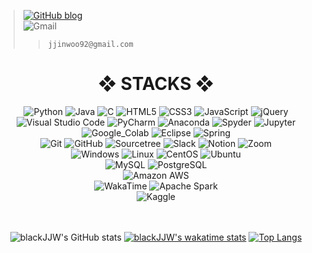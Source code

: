 <div align=left>
  
  > [![GitHub blog](https://img.shields.io/badge/blog-FAFAFA.svg?&style=for-the-badge&logo=GitHub&logoColor=black)](https://blackjjw.github.io/)<br>
  > <img alt="Gmail" src="https://img.shields.io/badge/Gmail-FAFAFA.svg?&style=for-the-badge&logo=Gmail&logoColor=black">
  >>    `jjinwoo92@gmail.com`
</div>

<div align=center><h1>❖ STACKS ❖</h1></div>

<div align=center>  
  <img alt="Python" src ="https://img.shields.io/badge/Python-FAFAFA.svg?&style=for-the-badge&logo=Python&logoColor=black"/>
  <img alt="Java" src ="https://img.shields.io/badge/Java-FAFAFA.svg?&style=for-the-badge&logo=Java&logoColor=black"/>
  <img alt="C" src ="https://img.shields.io/badge/C-FAFAFA.svg?&style=for-the-badge&logo=C&logoColor=black"/>   
  <img alt="HTML5" src ="https://img.shields.io/badge/HTML5-FAFAFA.svg?&style=for-the-badge&logo=HTML5&logoColor=black"/>
  <img alt="CSS3" src ="https://img.shields.io/badge/CSS3-FAFAFA.svg?&style=for-the-badge&logo=CSS3&logoColor=black"/>
  <img alt="JavaScript" src ="https://img.shields.io/badge/JavaScript-FAFAFA.svg?&style=for-the-badge&logo=JavaScript&logoColor=black"/>
  <img alt="jQuery" src ="https://img.shields.io/badge/jQuery-FAFAFA.svg?&style=for-the-badge&logo=jQuery&logoColor=black"/>
  <br>
  
  <img alt="Visual Studio Code" src="https://img.shields.io/badge/VScode-FAFAFA.svg?&style=for-the-badge&logo=Visual%20Studio%20Code&logoColor=black"/>
  <img alt="PyCharm" src="https://img.shields.io/badge/PyCharm-FAFAFA.svg?&style=for-the-badge&logo=PyCharm&logoColor=black"/>
  <img alt="Anaconda" src="https://img.shields.io/badge/Anaconda-FAFAFA.svg?&style=for-the-badge&logo=Anaconda&logoColor=black"/>
  <img alt="Spyder" src="https://img.shields.io/badge/Spyder-FAFAFA.svg?&style=for-the-badge&logo=Spyder%20IDE&logoColor=black"/>
  <img alt="Jupyter" src="https://img.shields.io/badge/Jupyter-FAFAFA.svg?&style=for-the-badge&logo=Jupyter&logoColor=black"/>
  <img alt="Google_Colab" src="https://img.shields.io/badge/Colab-FAFAFA.svg?&style=for-the-badge&logo=Google%20Colab&logoColor=black"/>
  <img alt="Eclipse" src="https://img.shields.io/badge/Eclipse-FAFAFA.svg?&style=for-the-badge&logo=Eclipse%20IDE&logoColor=black"/> 
  <img alt="Spring" src="https://img.shields.io/badge/Spring-FAFAFA.svg?&style=for-the-badge&logo=Spring&logoColor=black"/> 
  <br>

  <img alt="Git" src="https://img.shields.io/badge/Git-FAFAFA.svg?&style=for-the-badge&logo=Git&logoColor=black"/>
  <img alt="GitHub" src="https://img.shields.io/badge/GitHub-FAFAFA.svg?&style=for-the-badge&logo=GitHub&logoColor=black"/>
  <img alt="Sourcetree" src="https://img.shields.io/badge/Sourcetree-FAFAFA.svg?&style=for-the-badge&logo=Sourcetree&logoColor=black"/>
  <img alt="Slack" src="https://img.shields.io/badge/Slack-FAFAFA.svg?&style=for-the-badge&logo=Slack&logoColor=black"/>
  <img alt="Notion" src="https://img.shields.io/badge/Notion-FAFAFA.svg?&style=for-the-badge&logo=Notion&logoColor=black"/>
  <img alt="Zoom" src="https://img.shields.io/badge/Zoom-FAFAFA.svg?&style=for-the-badge&logo=Zoom&logoColor=black"/>
  <br>
  
  <img alt="Windows" src="https://img.shields.io/badge/Windows-FAFAFA.svg?&style=for-the-badge&logo=Windows&logoColor=black"/>
  <img alt="Linux" src="https://img.shields.io/badge/Linux-FAFAFA.svg?&style=for-the-badge&logo=Linux&logoColor=black"/>
  <img alt="CentOS" src="https://img.shields.io/badge/CentOS-FAFAFA.svg?&style=for-the-badge&logo=CentOS&logoColor=black"/> 
  <img alt="Ubuntu" src="https://img.shields.io/badge/Ubuntu-FAFAFA.svg?&style=for-the-badge&logo=Ubuntu&logoColor=black"/>  
  <br>
  
  <img alt="MySQL" src="https://img.shields.io/badge/MySQL-FAFAFA.svg?&style=for-the-badge&logo=MySQL&logoColor=black"/>
  <img alt="PostgreSQL" src="https://img.shields.io/badge/PostgreSQL-FAFAFA.svg?&style=for-the-badge&logo=PostgreSQL&logoColor=black"/>
  <br>
  
  <img alt="Amazon AWS" src="https://img.shields.io/badge/AWS-FAFAFA.svg?&style=for-the-badge&logo=Amazon%20AWS&logoColor=black"/>
  <br>

  <img alt="WakaTime" src="https://img.shields.io/badge/WakaTime-FAFAFA.svg?&style=for-the-badge&logo=WakaTime&logoColor=black"/>
  <img alt="Apache Spark" src="https://img.shields.io/badge/Apache%20Spark-FAFAFA.svg?&style=for-the-badge&logo=Apache%20Spark&logoColor=black"/>
  <br>
  
  <img alt="Kaggle" src="https://img.shields.io/badge/Kaggle-FAFAFA.svg?&style=for-the-badge&logo=Kaggle&logoColor=black"/>
  <br>
  <br><br>
</div>

<div align=center>

  ![blackJJW's GitHub stats](https://github-readme-stats.vercel.app/api?username=blackJJW&show_icons=true&theme=dark)
  [![blackJJW's wakatime stats](https://github-readme-stats.vercel.app/api/wakatime?username=blackJJW&theme=dark)](https://github.com/anuraghazra/github-readme-stats)
  [![Top Langs](https://github-readme-stats.vercel.app/api/top-langs/?username=blackJJW&layout=compact&show_icons=true&theme=dark&langs_count=10)](https://github.com/anuraghazra/github-readme-stats)
</div>
